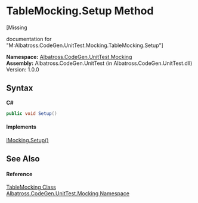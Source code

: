 # TableMocking.Setup Method 
 

\[Missing <summary> documentation for "M:Albatross.CodeGen.UnitTest.Mocking.TableMocking.Setup"\]

**Namespace:**&nbsp;<a href="2F2D61B8">Albatross.CodeGen.UnitTest.Mocking</a><br />**Assembly:**&nbsp;Albatross.CodeGen.UnitTest (in Albatross.CodeGen.UnitTest.dll) Version: 1.0.0

## Syntax

**C#**<br />
``` C#
public void Setup()
```


#### Implements
<a href="1B10A687">IMocking.Setup()</a><br />

## See Also


#### Reference
<a href="4DD77245">TableMocking Class</a><br /><a href="2F2D61B8">Albatross.CodeGen.UnitTest.Mocking Namespace</a><br />